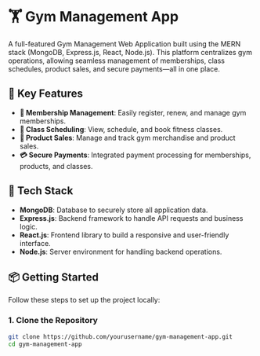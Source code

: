# 🏋️ Gym Management App

A full-featured Gym Management Web Application built using the MERN stack (MongoDB, Express.js, React, Node.js). This platform centralizes gym operations, allowing seamless management of memberships, class schedules, product sales, and secure payments—all in one place.

## 🌟 Key Features

- **📝 Membership Management**: Easily register, renew, and manage gym memberships.
- **📅 Class Scheduling**: View, schedule, and book fitness classes.
- **🛒 Product Sales**: Manage and track gym merchandise and product sales.
- **💳 Secure Payments**: Integrated payment processing for memberships, products, and classes.

## 🚀 Tech Stack

- **MongoDB**: Database to securely store all application data.
- **Express.js**: Backend framework to handle API requests and business logic.
- **React.js**: Frontend library to build a responsive and user-friendly interface.
- **Node.js**: Server environment for handling backend operations.

## 📦 Getting Started

Follow these steps to set up the project locally:

### 1. Clone the Repository
```bash
git clone https://github.com/yourusername/gym-management-app.git
cd gym-management-app
